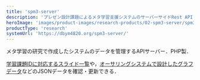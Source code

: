 ```yaml
---
title: 'spm3-server'
description: 'プレゼン設計課題によるメタ学習支援システムのサーバーサイドRest API'
heroImage: 'images/product-images/research-products/02-spm3-server/spm3-server.png'
productType: 'research'
systemUrl: 'https://dbym4820.org/spm3-server/'
---
```


メタ学習の研究で作成したシステムのデータを管理するAPIサーバー．PHP製．

[学習課題IDに対応するスライド一覧](https://dbym4820.org/spm3-server/slide/1)や，[オーサリングシステムで設計したグラフデータ](https://dbym4820.org/spm3-server/authoring_graph/1/1)などのJSONデータを確認・更新できる．